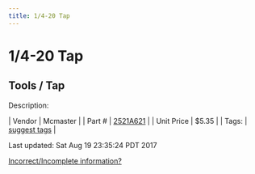 ```yaml
---
title: 1/4-20 Tap
---
```


# 1/4-20 Tap
## Tools / Tap
Description: 	 

| Vendor | Mcmaster | 
| Part # | [2521A621](https://www.mcmaster.com/#2521A621) | 
| Unit Price | $5.35 | 
| Tags: | [suggest tags](https://docs.google.com/forms/d/e/1FAIpQLSeWyY8v3RgOty-MyWmh9U0iivNYN_molChYyS-0U-o-kOAv_g/viewform) | 

Last updated: Sat Aug 19 23:35:24 PDT 2017

 [Incorrect/Incomplete information?](https://docs.google.com/forms/d/e/1FAIpQLSeWyY8v3RgOty-MyWmh9U0iivNYN_molChYyS-0U-o-kOAv_g/viewform)